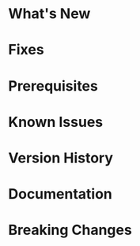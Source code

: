 # What's New

# Fixes

# Prerequisites

# Known Issues

# Version History

# Documentation

# Breaking Changes